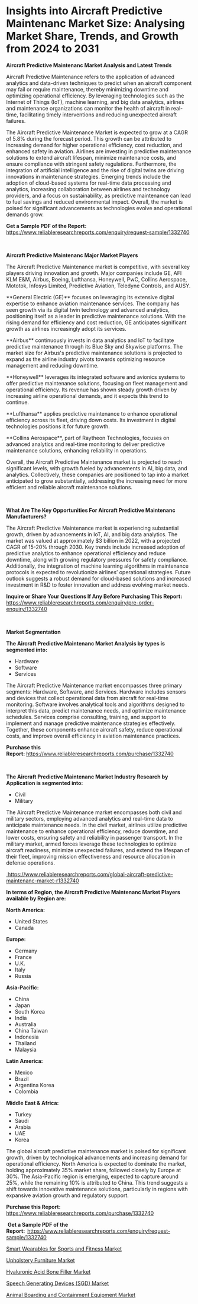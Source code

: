 <p><h1>Insights into Aircraft Predictive Maintenanc Market Size: Analysing Market Share, Trends, and Growth from 2024 to 2031</h1></p><p><strong>Aircraft Predictive Maintenanc Market Analysis and Latest Trends</strong></p>
<p><p>Aircraft Predictive Maintenance refers to the application of advanced analytics and data-driven techniques to predict when an aircraft component may fail or require maintenance, thereby minimizing downtime and optimizing operational efficiency. By leveraging technologies such as the Internet of Things (IoT), machine learning, and big data analytics, airlines and maintenance organizations can monitor the health of aircraft in real-time, facilitating timely interventions and reducing unexpected aircraft failures.</p><p>The Aircraft Predictive Maintenance Market is expected to grow at a CAGR of 5.8% during the forecast period. This growth can be attributed to increasing demand for higher operational efficiency, cost reduction, and enhanced safety in aviation. Airlines are investing in predictive maintenance solutions to extend aircraft lifespan, minimize maintenance costs, and ensure compliance with stringent safety regulations. Furthermore, the integration of artificial intelligence and the rise of digital twins are driving innovations in maintenance strategies. Emerging trends include the adoption of cloud-based systems for real-time data processing and analytics, increasing collaboration between airlines and technology providers, and a focus on sustainability, as predictive maintenance can lead to fuel savings and reduced environmental impact. Overall, the market is poised for significant advancements as technologies evolve and operational demands grow.</p></p>
<p><strong>Get a Sample PDF of the Report:&nbsp;</strong> <a href="https://www.reliableresearchreports.com/enquiry/request-sample/1332740?utm_campaign=11&utm_medium=2&utm_source=Github&utm_content=ia&utm_term=01102024&utm_id=aircraft-predictive-maintenanc">https://www.reliableresearchreports.com/enquiry/request-sample/1332740</a></p>
<p>&nbsp;</p>
<p><strong>Aircraft Predictive Maintenanc Major Market Players</strong></p>
<p><p>The Aircraft Predictive Maintenance market is competitive, with several key players driving innovation and growth. Major companies include GE, AFI KLM E&M, Airbus, Boeing, Lufthansa, Honeywell, PwC, Collins Aerospace, Mototok, Infosys Limited, Predictive Aviation, Teledyne Controls, and AUSY.</p><p>**General Electric (GE)** focuses on leveraging its extensive digital expertise to enhance aviation maintenance services. The company has seen growth via its digital twin technology and advanced analytics, positioning itself as a leader in predictive maintenance solutions. With the rising demand for efficiency and cost reduction, GE anticipates significant growth as airlines increasingly adopt its services.</p><p>**Airbus** continuously invests in data analytics and IoT to facilitate predictive maintenance through its Blue Sky and Skywise platforms. The market size for Airbus's predictive maintenance solutions is projected to expand as the airline industry pivots towards optimizing resource management and reducing downtime.</p><p>**Honeywell** leverages its integrated software and avionics systems to offer predictive maintenance solutions, focusing on fleet management and operational efficiency. Its revenue has shown steady growth driven by increasing airline operational demands, and it expects this trend to continue.</p><p>**Lufthansa** applies predictive maintenance to enhance operational efficiency across its fleet, driving down costs. Its investment in digital technologies positions it for future growth.</p><p>**Collins Aerospace**, part of Raytheon Technologies, focuses on advanced analytics and real-time monitoring to deliver predictive maintenance solutions, enhancing reliability in operations.</p><p>Overall, the Aircraft Predictive Maintenance market is projected to reach significant levels, with growth fueled by advancements in AI, big data, and analytics. Collectively, these companies are positioned to tap into a market anticipated to grow substantially, addressing the increasing need for more efficient and reliable aircraft maintenance solutions.</p></p>
<p>&nbsp;</p>
<p><strong>What Are The Key Opportunities For Aircraft Predictive Maintenanc Manufacturers?</strong></p>
<p><p>The Aircraft Predictive Maintenance market is experiencing substantial growth, driven by advancements in IoT, AI, and big data analytics. The market was valued at approximately $3 billion in 2022, with a projected CAGR of 15-20% through 2030. Key trends include increased adoption of predictive analytics to enhance operational efficiency and reduce downtime, along with growing regulatory pressures for safety compliance. Additionally, the integration of machine learning algorithms in maintenance protocols is expected to revolutionize airlines’ operational strategies. Future outlook suggests a robust demand for cloud-based solutions and increased investment in R&D to foster innovation and address evolving market needs.</p></p>
<p><strong>Inquire or Share Your Questions If Any Before Purchasing This Report:</strong> <a href="https://www.reliableresearchreports.com/enquiry/pre-order-enquiry/1332740?utm_campaign=11&utm_medium=2&utm_source=Github&utm_content=ia&utm_term=01102024&utm_id=aircraft-predictive-maintenanc">https://www.reliableresearchreports.com/enquiry/pre-order-enquiry/1332740</a></p>
<p>&nbsp;</p>
<p><strong>Market Segmentation</strong></p>
<p><strong>The Aircraft Predictive Maintenanc Market Analysis by types is segmented into:</strong></p>
<p><ul><li>Hardware</li><li>Software</li><li>Services</li></ul></p>
<p><p>The Aircraft Predictive Maintenance market encompasses three primary segments: Hardware, Software, and Services. Hardware includes sensors and devices that collect operational data from aircraft for real-time monitoring. Software involves analytical tools and algorithms designed to interpret this data, predict maintenance needs, and optimize maintenance schedules. Services comprise consulting, training, and support to implement and manage predictive maintenance strategies effectively. Together, these components enhance aircraft safety, reduce operational costs, and improve overall efficiency in aviation maintenance practices.</p></p>
<p><strong>Purchase this Report:&nbsp;</strong><a href="https://www.reliableresearchreports.com/purchase/1332740?utm_campaign=11&utm_medium=2&utm_source=Github&utm_content=ia&utm_term=01102024&utm_id=aircraft-predictive-maintenanc">https://www.reliableresearchreports.com/purchase/1332740</a></p>
<p>&nbsp;</p>
<p><strong>The Aircraft Predictive Maintenanc Market Industry Research by Application is segmented into:</strong></p>
<p><ul><li>Civil</li><li>Military</li></ul></p>
<p><p>The Aircraft Predictive Maintenance market encompasses both civil and military sectors, employing advanced analytics and real-time data to anticipate maintenance needs. In the civil market, airlines utilize predictive maintenance to enhance operational efficiency, reduce downtime, and lower costs, ensuring safety and reliability in passenger transport. In the military market, armed forces leverage these technologies to optimize aircraft readiness, minimize unexpected failures, and extend the lifespan of their fleet, improving mission effectiveness and resource allocation in defense operations.</p></p>
<p><a href="https://www.reliableresearchreports.com/global-aircraft-predictive-maintenanc-market-r1332740?utm_campaign=11&utm_medium=2&utm_source=Github&utm_content=ia&utm_term=01102024&utm_id=aircraft-predictive-maintenanc">&nbsp;https://www.reliableresearchreports.com/global-aircraft-predictive-maintenanc-market-r1332740</a></p>
<p><strong>In terms of Region, the Aircraft Predictive Maintenanc Market Players available by Region are:</strong></p>
<p>
    <p> <strong> North America: </strong>
        <ul>
            <li>United States</li>
            <li>Canada</li>
        </ul>
        </p> 
    <p> <strong> Europe: </strong>
        <ul>
            <li>Germany</li>
            <li>France</li>
            <li>U.K.</li>
            <li>Italy</li>
            <li>Russia</li>
        </ul>
        </p> 
    <p> <strong> Asia-Pacific: </strong>
        <ul>
            <li>China</li>
            <li>Japan</li>
            <li>South Korea</li>
            <li>India</li>
            <li>Australia</li>
            <li>China Taiwan</li>
            <li>Indonesia</li>
            <li>Thailand</li>
            <li>Malaysia</li>
        </ul>
        </p> 
    <p> <strong> Latin America: </strong>
        <ul>
            <li>Mexico</li>
            <li>Brazil</li>
            <li>Argentina Korea</li>
            <li>Colombia</li>
        </ul>
        </p> 
    <p> <strong> Middle East & Africa: </strong>
        <ul>
            <li>Turkey</li>
            <li>Saudi</li>
            <li>Arabia</li>
            <li>UAE</li>
            <li>Korea</li>
        </ul>
    </p>
    </p>
<p><p>The global aircraft predictive maintenance market is poised for significant growth, driven by technological advancements and increasing demand for operational efficiency. North America is expected to dominate the market, holding approximately 35% market share, followed closely by Europe at 30%. The Asia-Pacific region is emerging, expected to capture around 25%, while the remaining 10% is attributed to China. This trend suggests a shift towards innovative maintenance solutions, particularly in regions with expansive aviation growth and regulatory support.</p></p>
<p><strong>Purchase this Report: </strong><a href="https://www.reliableresearchreports.com/purchase/1332740?utm_campaign=11&utm_medium=2&utm_source=Github&utm_content=ia&utm_term=01102024&utm_id=aircraft-predictive-maintenanc">https://www.reliableresearchreports.com/purchase/1332740</a></p>
<p>&nbsp;<strong>Get a Sample PDF of the Report:&nbsp;&nbsp;</strong><a href="https://www.reliableresearchreports.com/enquiry/request-sample/1332740?utm_campaign=11&utm_medium=2&utm_source=Github&utm_content=ia&utm_term=01102024&utm_id=aircraft-predictive-maintenanc">https://www.reliableresearchreports.com/enquiry/request-sample/1332740</a></p>
<p><strong></strong></p>
<p><p><a href="https://www.linkedin.com/pulse/what-driving-global-smart-wearables-sports-fitness-market-dive-itole?utm_campaign=11&utm_medium=2&utm_source=Github&utm_content=ia&utm_term=01102024&utm_id=aircraft-predictive-maintenanc">Smart Wearables for Sports and Fitness Market</a></p><p><a href="https://www.linkedin.com/pulse/how-upholstery-furniture-market-evolve-growth-analysis-year-w5kgf?utm_campaign=11&utm_medium=2&utm_source=Github&utm_content=ia&utm_term=01102024&utm_id=aircraft-predictive-maintenanc">Upholstery Furniture Market</a></p><p><a href="https://github.com/StackhouseBerny/Market-Research-Report-List-1/blob/main/hyaluronic-acid-bone-filler-market.md?utm_campaign=11&utm_medium=2&utm_source=Github&utm_content=ia&utm_term=01102024&utm_id=aircraft-predictive-maintenanc">Hyaluronic Acid Bone Filler Market</a></p><p><a href="https://issuu.com/reportprime-2/docs/speech-generating-devices-sgd-marke_2aafa5dad1185c?utm_campaign=11&utm_medium=2&utm_source=Github&utm_content=ia&utm_term=01102024&utm_id=aircraft-predictive-maintenanc">Speech Generating Devices (SGD) Market</a></p><p><a href="https://github.com/KamrulHadi87/Market-Research-Report-List-1/blob/main/animal-boarding-and-containment-equipment-market.md?utm_campaign=11&utm_medium=2&utm_source=Github&utm_content=ia&utm_term=01102024&utm_id=aircraft-predictive-maintenanc">Animal Boarding and Containment Equipment Market</a></p></p>